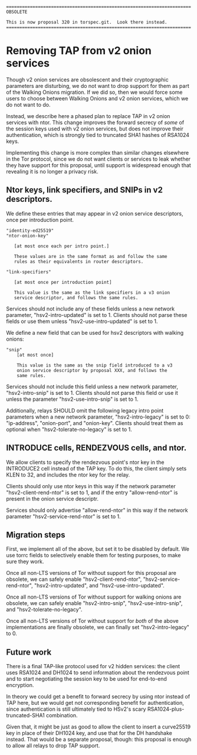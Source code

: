 

```
======================================================================
OBSOLETE

This is now proposal 320 in torspec.git.  Look there instead.
======================================================================
```

# Removing TAP from v2 onion services

Though v2 onion services are obsolescent and their cryptographic
parameters are disturbing, we do not want to drop support for them
as part of the Walking Onions migration.  If we did so, then we
would force some users to choose between Walking Onions and v2 onion
services, which we do not want to do.

Instead, we describe here a phased plan to replace TAP in v2 onion
services with ntor.  This change improves the forward secrecy of
_some_ of the session keys used with v2 onion services, but does not
improve their authentication, which is strongly tied to truncated
SHA1 hashes of RSA1024 keys.

Implementing this change is more complex than similar changes
elsewhere in the Tor protocol, since we do not want clients or
services to leak whether they have support for this proposal, until
support is widespread enough that revealing it is no longer a
privacy risk.

## Ntor keys, link specifiers, and SNIPs in v2 descriptors.

We define these entries that may appear in v2 onion service
descriptors, once per introduction point.

    "identity-ed25519"
    "ntor-onion-key"

       [at most once each per intro point.]

       These values are in the same format as and follow the same
       rules as their equivalents in router descriptors.

    "link-specifiers"

       [at most once per introduction point]

       This value is the same as the link specifiers in a v3 onion
       service descriptor, and follows the same rules.

Services should not include any of these fields unless a new network
parameter, "hsv2-intro-updated" is set to 1. Clients should not parse
these fields or use them unless "hsv2-use-intro-updated" is set to 1.

We define a new field that can be used for hsv2 descriptors with
walking onions:

    "snip"
        [at most once]

        This value is the same as the snip field introduced to a v3
        onion service descriptor by proposal XXX, and follows the
        same rules.

Services should not include this field unless a new network parameter,
"hsv2-intro-snip" is set to 1. Clients should not parse this field or use it
unless the parameter "hsv2-use-intro-snip" is set to 1.

Additionally, relays SHOULD omit the following legacy intro point
parameters when a new network parameter, "hsv2-intro-legacy" is set
to 0: "ip-address", "onion-port", and "onion-key". Clients should
treat them as optional when "hsv2-tolerate-no-legacy" is set to 1.

## INTRODUCE cells, RENDEZVOUS cells, and ntor.

We allow clients to specify the rendezvous point's ntor key in the
INTRODUCE2 cell instead of the TAP key.  To do this, the client
simply sets KLEN to 32, and includes the ntor key for the relay.

Clients should only use ntor keys in this way if the network parameter
"hsv2-client-rend-ntor" is set to 1, and if the entry "allow-rend-ntor"
is present in the onion service descriptr.

Services should only advertise "allow-rend-ntor" in this way if the
network parameter "hsv2-service-rend-ntor" is set to 1.

## Migration steps

First, we implement all of the above, but set it to be disabled by
default.  We use torrc fields to selectively enable them for testing
purposes, to make sure they work.

Once all non-LTS versions of Tor without support for this proposal are
obsolete, we can safely enable "hsv2-client-rend-ntor",
"hsv2-service-rend-ntor", "hsv2-intro-updated", and
"hsv2-use-intro-updated".

Once all non-LTS versions of Tor without support for walking onions
are obsolete, we can safely enable "hsv2-intro-snip",
"hsv2-use-intro-snip", and "hsv2-tolerate-no-legacy".

Once all non-LTS versions of Tor without support for _both_ of the
above implementations are finally obsolete, we can finally set
"hsv2-intro-legacy" to 0.

## Future work

There is a final TAP-like protocol used for v2 hidden services: the
client uses RSA1024 and DH1024 to send information about the
rendezvous point and to start negotiating the session key to be used
for end-to-end encryption.

In theory we could get a benefit to forward secrecy by using ntor
instead of TAP here, but we would get not corresponding benefit for
authentication, since authentication is still ultimately tied to
HSv2's scary RSA1024-plus-truncated-SHA1 combination.

Given that, it might be just as good to allow the client to insert
a curve25519 key in place of their DH1024 key, and use that for the
DH handshake instead.  That would be a separate proposal, though:
this proposal is enough to allow all relays to drop TAP support.
